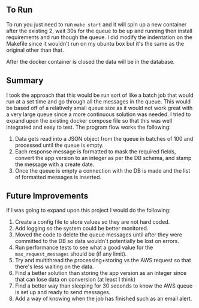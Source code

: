 ## To Run ##
To run you just need to run `make start` and it will spin up a new container after the existing 2, wait 30s for the queue to be up and running then install requirements and run though the queue. I did modify the indentation on the Makefile since it wouldn't run on my ubuntu box but it's the same as the original other than that.

After the docker container is closed the data will be in the database.

## Summary ##
I took the approach that this would be run sort of like a batch job that would run at a set time and go through all the messages in the queue. This would be based off of a relatively small queue size as it would not work great with a very large queue since a more continuous solution was needed. I tried to expand upon the existing docker compose file so that this was well integrated and easy to test. The program flow works the following:

1. Data gets read into a JSON object from the queue in batches of 100 and processed until the queue is empty.
2. Each response message is formatted to mask the required fields, convert the app version to an integer as per the DB schema, and stamp the message with a create date.
3. Once the queue is empty a connection with the DB is made and the list of formatted messages is inserted.

## Future Improvements ##
If I was going to expand upon this project I would do the following:

1. Create a config file to store values so they are not hard coded.
2. Add logging so the system could be better monitored.
3. Moved the code to delete the queue messages until after they were committed to the DB so data wouldn't potentially be lost on errors.
4. Run performance tests to see what a good value for the `max_request_messages` should be (if any limit).
5. Try and multithread the processing+storing vs the AWS request so that there's less waiting on the data.
6. Find a better solution than storing the app version as an integer since that can lose data on conversion (at least I think)
7. Find a better way than sleeping for 30 seconds to know the AWS queue is set up and ready to send messages.
8. Add a way of knowing when the job has finished such as an email alert.
